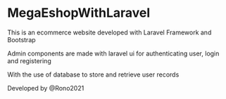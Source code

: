 # MegaEshopWithLaravel

This is an ecommerce website developed with Laravel Framework and Bootstrap

Admin components are made with laravel ui for authenticating user, login and registering

With the use of database to store and retrieve user records

Developed by @Rono2021
